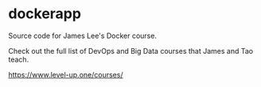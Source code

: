 # dockerapp
Source code for James Lee's Docker course.

Check out the full list of DevOps and Big Data courses that James and Tao teach.

https://www.level-up.one/courses/
